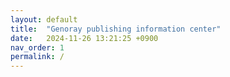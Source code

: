 ```yaml
---
layout: default
title:  "Genoray publishing information center"
date:   2024-11-26 13:21:25 +0900
nav_order: 1
permalink: /
---
```


